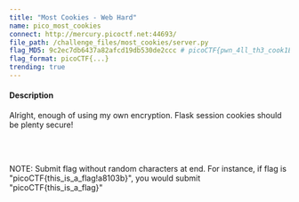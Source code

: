 ```yaml
---
title: "Most Cookies - Web Hard"
name: pico_most_cookies
connect: http://mercury.picoctf.net:44693/
file_path: /challenge_files/most_cookies/server.py
flag_MD5: 9c2ec7db6437a82afcd19db530de2ccc # picoCTF{pwn_4ll_th3_cook1E5}
flag_format: picoCTF{...}
trending: true
---
```

<h4>Description</h4>
<p>Alright, enough of using my own encryption. Flask session cookies should be plenty secure!<p>
<br> <br>
<p> NOTE: Submit flag without random characters at end. For instance, if flag is
"picoCTF{this_is_a_flag!a8103b}", you would submit "picoCTF{this_is_a_flag}"</p>
